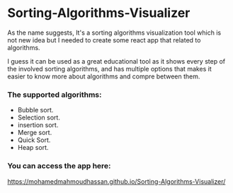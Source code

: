 # Sorting-Algorithms-Visualizer
As the name suggests, It's a sorting algorithms visualization tool which is not new idea but I needed to create some react app that related to algorithms.

I guess it can be used as a great educational tool as it shows every step of the involved sorting algorithms, and has multiple options that makes it easier to know more about algorithms and compre between them.

### The supported algorithms:
  - Bubble sort.
  - Selection sort.
  - insertion sort.
  - Merge sort.
  - Quick Sort.
  - Heap sort.

### You can access the app here: 
https://mohamedmahmoudhassan.github.io/Sorting-Algorithms-Visualizer/
